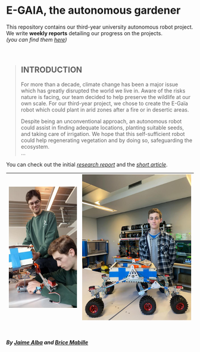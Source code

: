 # E-GAIA, the autonomous gardener

This repository contains our third-year university autonomous robot project.  
We write **weekly reports** detailing our progress on the projects.  
*(you can find them [here](Reports))*

<br>

>## INTRODUCTION
>
>For more  than  a  decade,  climate  change  has  been  a  major issue  which  has  greatly  disrupted  the  world  we  live  in. Aware  of  the  risks  nature  is  facing,  our  team  decided  to  help preserve  the  wildlife  at  our  own  scale.  For  our  third-year project, we chose to create the E-Gaïa robot which could plant in arid zones after a fire or in desertic areas.
>
>Despite  being  an  unconventional  approach,  an  autonomous robot could assist in finding adequate locations, planting suitable seeds, and taking care of irrigation. We hope that this self-sufficient robot could help regenerating vegetation and by doing so, safeguarding the ecosystem.  
> ...

You can check out the initial [*research report*](/Documentation/ResearchReport-Bibliography.pdf) and the [*short article*](/Documentation/EGAIA-article.pdf).

|![img](./Documentation/Images/JAIMEBRICEPICTURE.jpg)|![img](./Documentation/Images/ROBOT3.jpeg)|
|:---:|:---:|

<br>

***By [Jaime Alba](https://github.com/jaimealbapastor) and [Brice Mabille](https://github.com/Brice-Mabille)***

